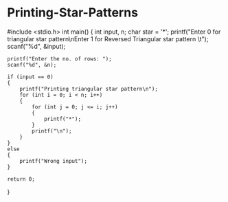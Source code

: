 # Printing-Star-Patterns

#include <stdio.h>
int main()
{
    int input, n;
    char star = '*';
    printf("Enter 0 for triangular star pattern\nEnter 1 for Reversed Triangular star pattern \t");
    scanf("%d", &input);

    printf("Enter the no. of rows: ");
    scanf("%d", &n);

    if (input == 0)
    {
        printf("Printing triangular star pattern\n");
        for (int i = 0; i < n; i++)
        {
            for (int j = 0; j <= i; j++)
            {
                printf("*");
            }
            printf("\n");
        }
    }
    else
    {
        printf("Wrong input");
    }

    return 0;
}
